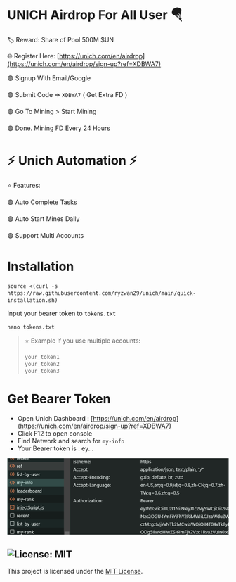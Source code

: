 # UNICH Airdrop For All User 🪂
🏷 Reward: Share of Pool 500M $UN

🌐 Register Here: 
[https://unich.com/en/airdrop](https://unich.com/en/airdrop/sign-up?ref=XDBWA7)

🟢 Signup With Email/Google

🟢 Submit Code => ``XDBWA7`` ( Get Extra FD ) 

🟢 Go To Mining > Start Mining

🟢 Done. Mining FD Every 24 Hours


# ⚡️ Unich Automation ⚡️


⭐️ Features:

🟢 Auto Complete Tasks

🟢 Auto Start Mines Daily

🟢 Support Multi Accounts

# Installation
```
source <(curl -s https://raw.githubusercontent.com/ryzwan29/unich/main/quick-installation.sh)
```
Input your bearer token to ``tokens.txt``
```
nano tokens.txt
```
> ⭐ Example if you use multiple accounts:
> ```
> your_token1
> your_token2
> your_token3
> ```

# Get Bearer Token
- Open Unich Dashboard : [https://unich.com/en/airdrop](https://unich.com/en/airdrop/sign-up?ref=XDBWA7)
- Click F12 to open console
- Find Network and search for `my-info`
- Your Bearer token is : ey...

![get-token](image-1.png)

## ![License: MIT](https://img.shields.io/badge/License-MIT-yellow.svg)

This project is licensed under the [MIT License](LICENSE).

